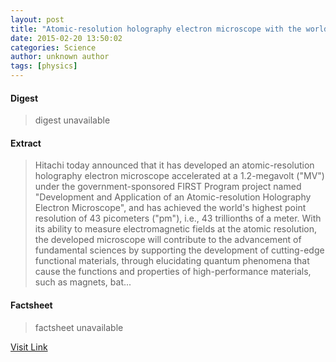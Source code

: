 ```yaml
---
layout: post
title: "Atomic-resolution holography electron microscope with the world's highest point resolution"
date: 2015-02-20 13:50:02
categories: Science
author: unknown author
tags: [physics]
---
```



#### Digest
>digest unavailable

#### Extract
>Hitachi today announced that it has developed an atomic-resolution holography electron microscope accelerated at a 1.2-megavolt ("MV") under the government-sponsored FIRST Program project named "Development and Application of an Atomic-resolution Holography Electron Microscope", and has achieved the world's highest point resolution of 43 picometers ("pm"), i.e., 43 trillionths of a meter. With its ability to measure electromagnetic fields at the atomic resolution, the developed microscope will contribute to the advancement of fundamental sciences by supporting the development of cutting-edge functional materials, through elucidating quantum phenomena that cause the functions and properties of high-performance materials, such as magnets, bat...

#### Factsheet
>factsheet unavailable

[Visit Link](http://phys.org/news343642383.html)


